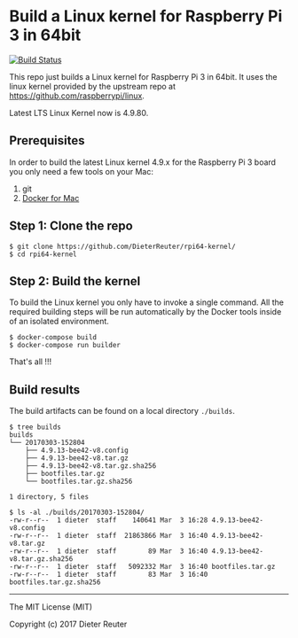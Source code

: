 # Build a Linux kernel for Raspberry Pi 3 in 64bit
[![Build Status](https://travis-ci.org/argent-smith/rpi64-kernel.svg?branch=master)](https://travis-ci.org/argent-smith/rpi64-kernel)

This repo just builds a Linux kernel for Raspberry Pi 3 in 64bit. It uses the linux kernel provided by the upstream repo at https://github.com/raspberrypi/linux.

Latest LTS Linux Kernel now is 4.9.80.


## Prerequisites
In order to build the latest Linux kernel 4.9.x for the Raspberry Pi 3 board you only need a few tools on your Mac:

1. git
2. [Docker for Mac](https://docs.docker.com/docker-for-mac/)


## Step 1: Clone the repo
```
$ git clone https://github.com/DieterReuter/rpi64-kernel/
$ cd rpi64-kernel
```


## Step 2: Build the kernel
To build the Linux kernel you only have to invoke a single command. All the required building steps will be run automatically by the Docker tools inside of an isolated environment.
```
$ docker-compose build
$ docker-compose run builder
```

That's all !!!


## Build results
The build artifacts can be found on a local directory `./builds`.
```
$ tree builds
builds
└── 20170303-152804
    ├── 4.9.13-bee42-v8.config
    ├── 4.9.13-bee42-v8.tar.gz
    ├── 4.9.13-bee42-v8.tar.gz.sha256
    ├── bootfiles.tar.gz
    └── bootfiles.tar.gz.sha256

1 directory, 5 files
```

```
$ ls -al ./builds/20170303-152804/
-rw-r--r--  1 dieter  staff    140641 Mar  3 16:28 4.9.13-bee42-v8.config
-rw-r--r--  1 dieter  staff  21863866 Mar  3 16:40 4.9.13-bee42-v8.tar.gz
-rw-r--r--  1 dieter  staff        89 Mar  3 16:40 4.9.13-bee42-v8.tar.gz.sha256
-rw-r--r--  1 dieter  staff   5092332 Mar  3 16:40 bootfiles.tar.gz
-rw-r--r--  1 dieter  staff        83 Mar  3 16:40 bootfiles.tar.gz.sha256
```


---
The MIT License (MIT)

Copyright (c) 2017 Dieter Reuter
